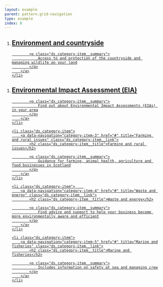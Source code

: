 ```yaml
---
layout: example
parent: pattern.grid-navigation
type: example
index: 0
---
```


<ol class="ds_category-list  ds_category-list--grid  ds_category-list--highlight">
    <li class="ds_category-item  ds_category-item--highlight">
        <a data-navigation="category-item-1" href="#" title="Environment and countryside" class="ds_category-item__link">
            <h2 class="ds_category-item__title">Environment and countryside</h2>

            <p class="ds_category-item__summary">
                Access to and protection of the countryside and managing wildlife on your land
            </p>
        </a>
    </li>
</ol>

<ol class="ds_category-list  ds_category-list--grid">
    <li class="ds_category-item  ds_category-item--highlight">
        <a data-navigation="category-item-2" href="#" title="Environmental Impact Assessment (EIA)" class="ds_category-item__link">
            <h2 class="ds_category-item__title">Environmental Impact Assessment (EIA)</h2>

            <p class="ds_category-item__summary">
                Find out about Environmental Impact Assessments (EIAs) in your area
            </p>
        </a>
    </li>

    <li class="ds_category-item">
        <a data-navigation="category-item-3" href="#" title="Farming and rural issues" class="ds_category-item__link">
            <h2 class="ds_category-item__title">Farming and rural issues</h2>

            <p class="ds_category-item__summary">
                Guidance for farming, animal health, agriculture and food businesses in Scotland
            </p>
        </a>
    </li>

    <li class="ds_category-item">    
        <a data-navigation="category-item-4" href="#" title="Waste and energy" class="ds_category-item__link">
            <h2 class="ds_category-item__title">Waste and energy</h2>

            <p class="ds_category-item__summary">
                Find advice and support to help your business become more environmentally aware and efficient
            </p>
        </a>
    </li>

    <li class="ds_category-item">
        <a data-navigation="category-item-5" href="#" title="Marine and fisheries" class="ds_category-item__link">
            <h2 class="ds_category-item__title">Marine and fisheries</h2>

            <p class="ds_category-item__summary">
                Includes information on safety at sea and managing crew
            </p>
        </a>
    </li>
</ol>
